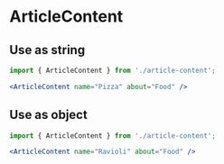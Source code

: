 # ArticleContent

## Use as string

```jsx
import { ArticleContent } from './article-content';

<ArticleContent name="Pizza" about="Food" />
```

## Use as object

```jsx
import { ArticleContent } from './article-content';

<ArticleContent name="Ravioli" about="Food" />
```
